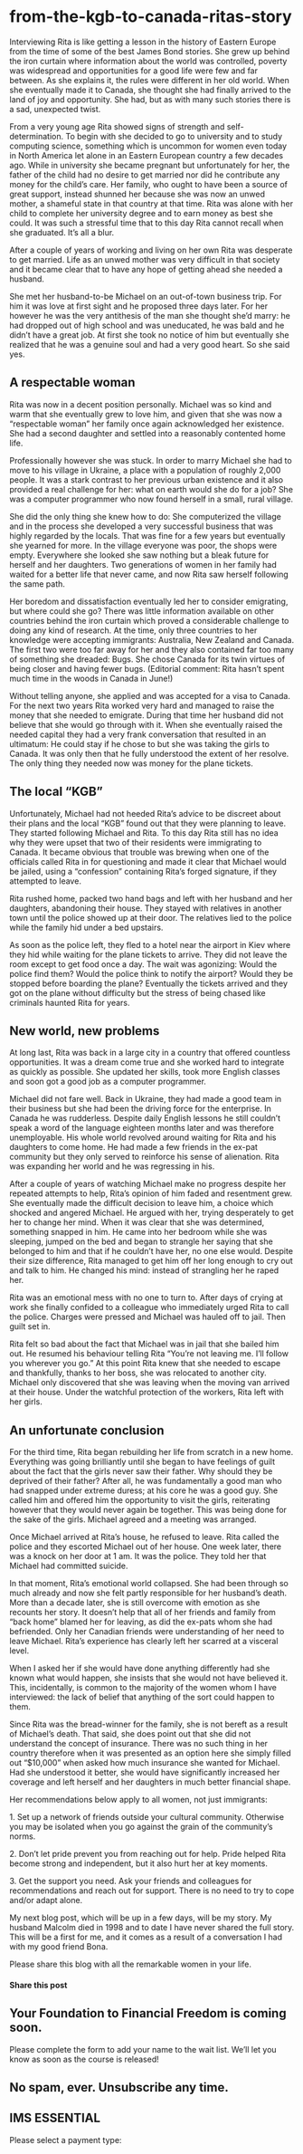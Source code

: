 # from-the-kgb-to-canada-ritas-story
Interviewing Rita is like getting a lesson in the history of Eastern Europe from the time of some of the best James Bond stories. She grew up behind the iron curtain where information about the world was controlled, poverty was widespread and opportunities for a good life were few and far between. As she explains it, the rules were different in her old world. When she eventually made it to Canada, she thought she had finally arrived to the land of joy and opportunity. She had, but as with many such stories there is a sad, unexpected twist.

From a very young age Rita showed signs of strength and self-determination. To begin with she decided to go to university and to study computing science, something which is uncommon for women even today in North America let alone in an Eastern European country a few decades ago. While in university she became pregnant but unfortunately for her, the father of the child had no desire to get married nor did he contribute any money for the child’s care. Her family, who ought to have been a source of great support, instead shunned her because she was now an unwed mother, a shameful state in that country at that time. Rita was alone with her child to complete her university degree and to earn money as best she could. It was such a stressful time that to this day Rita cannot recall when she graduated. It’s all a blur.

After a couple of years of working and living on her own Rita was desperate to get married. Life as an unwed mother was very difficult in that society and it became clear that to have any hope of getting ahead she needed a husband.

She met her husband-to-be Michael on an out-of-town business trip. For him it was love at first sight and he proposed three days later. For her however he was the very antithesis of the man she thought she’d marry: he had dropped out of high school and was uneducated, he was bald and he didn’t have a great job. At first she took no notice of him but eventually she realized that he was a genuine soul and had a very good heart. So she said yes.

## A respectable woman

Rita was now in a decent position personally. Michael was so kind and warm that she eventually grew to love him, and given that she was now a “respectable woman” her family once again acknowledged her existence. She had a second daughter and settled into a reasonably contented home life.

Professionally however she was stuck. In order to marry Michael she had to move to his village in Ukraine, a place with a population of roughly 2,000 people. It was a stark contrast to her previous urban existence and it also provided a real challenge for her: what on earth would she do for a job? She was a computer programmer who now found herself in a small, rural village.

She did the only thing she knew how to do: She computerized the village and in the process she developed a very successful business that was highly regarded by the locals. That was fine for a few years but eventually she yearned for more. In the village everyone was poor, the shops were empty. Everywhere she looked she saw nothing but a bleak future for herself and her daughters. Two generations of women in her family had waited for a better life that never came, and now Rita saw herself following the same path.

Her boredom and dissatisfaction eventually led her to consider emigrating, but where could she go? There was little information available on other countries behind the iron curtain which proved a considerable challenge to doing any kind of research. At the time, only three countries to her knowledge were accepting immigrants: Australia, New Zealand and Canada. The first two were too far away for her and they also contained far too many of something she dreaded: Bugs. She chose Canada for its twin virtues of being closer and having fewer bugs. (Editorial comment: Rita hasn’t spent much time in the woods in Canada in June!)

Without telling anyone, she applied and was accepted for a visa to Canada. For the next two years Rita worked very hard and managed to raise the money that she needed to emigrate. During that time her husband did not believe that she would go through with it. When she eventually raised the needed capital they had a very frank conversation that resulted in an ultimatum: He could stay if he chose to but she was taking the girls to Canada. It was only then that he fully understood the extent of her resolve. The only thing they needed now was money for the plane tickets.

## The local “KGB”

Unfortunately, Michael had not heeded Rita’s advice to be discreet about their plans and the local “KGB” found out that they were planning to leave. They started following Michael and Rita. To this day Rita still has no idea why they were upset that two of their residents were immigrating to Canada. It became obvious that trouble was brewing when one of the officials called Rita in for questioning and made it clear that Michael would be jailed, using a “confession” containing Rita’s forged signature, if they attempted to leave.

Rita rushed home, packed two hand bags and left with her husband and her daughters, abandoning their house. They stayed with relatives in another town until the police showed up at their door. The relatives lied to the police while the family hid under a bed upstairs.

As soon as the police left, they fled to a hotel near the airport in Kiev where they hid while waiting for the plane tickets to arrive. They did not leave the room except to get food once a day. The wait was agonizing: Would the police find them? Would the police think to notify the airport? Would they be stopped before boarding the plane? Eventually the tickets arrived and they got on the plane without difficulty but the stress of being chased like criminals haunted Rita for years.

## New world, new problems

At long last, Rita was back in a large city in a country that offered countless opportunities. It was a dream come true and she worked hard to integrate as quickly as possible. She updated her skills, took more English classes and soon got a good job as a computer programmer.

Michael did not fare well. Back in Ukraine, they had made a good team in their business but she had been the driving force for the enterprise. In Canada he was rudderless. Despite daily English lessons he still couldn’t speak a word of the language eighteen months later and was therefore unemployable. His whole world revolved around waiting for Rita and his daughters to come home. He had made a few friends in the ex-pat community but they only served to reinforce his sense of alienation. Rita was expanding her world and he was regressing in his.

After a couple of years of watching Michael make no progress despite her repeated attempts to help, Rita’s opinion of him faded and resentment grew. She eventually made the difficult decision to leave him, a choice which shocked and angered Michael. He argued with her, trying desperately to get her to change her mind. When it was clear that she was determined, something snapped in him. He came into her bedroom while she was sleeping, jumped on the bed and began to strangle her saying that she belonged to him and that if he couldn’t have her, no one else would. Despite their size difference, Rita managed to get him off her long enough to cry out and talk to him. He changed his mind: instead of strangling her he raped her.

Rita was an emotional mess with no one to turn to. After days of crying at work she finally confided to a colleague who immediately urged Rita to call the police. Charges were pressed and Michael was hauled off to jail. Then guilt set in.

Rita felt so bad about the fact that Michael was in jail that she bailed him out. He resumed his behaviour telling Rita “You’re not leaving me. I’ll follow you wherever you go.” At this point Rita knew that she needed to escape and thankfully, thanks to her boss, she was relocated to another city. Michael only discovered that she was leaving when the moving van arrived at their house. Under the watchful protection of the workers, Rita left with her girls.

## An unfortunate conclusion

For the third time, Rita began rebuilding her life from scratch in a new home. Everything was going brilliantly until she began to have feelings of guilt about the fact that the girls never saw their father. Why should they be deprived of their father? After all, he was fundamentally a good man who had snapped under extreme duress; at his core he was a good guy. She called him and offered him the opportunity to visit the girls, reiterating however that they would never again be together. This was being done for the sake of the girls. Michael agreed and a meeting was arranged.

Once Michael arrived at Rita’s house, he refused to leave. Rita called the police and they escorted Michael out of her house. One week later, there was a knock on her door at 1 am. It was the police. They told her that Michael had committed suicide.

In that moment, Rita’s emotional world collapsed. She had been through so much already and now she felt partly responsible for her husband’s death. More than a decade later, she is still overcome with emotion as she recounts her story. It doesn’t help that all of her friends and family from “back home” blamed her for leaving, as did the ex-pats whom she had befriended. Only her Canadian friends were understanding of her need to leave Michael. Rita’s experience has clearly left her scarred at a visceral level.

When I asked her if she would have done anything differently had she known what would happen, she insists that she would not have believed it. This, incidentally, is common to the majority of the women whom I have interviewed: the lack of belief that anything of the sort could happen to them.

Since Rita was the bread-winner for the family, she is not bereft as a result of Michael’s death. That said, she does point out that she did not understand the concept of insurance. There was no such thing in her country therefore when it was presented as an option here she simply filled out “$10,000” when asked how much insurance she wanted for Michael. Had she understood it better, she would have significantly increased her coverage and left herself and her daughters in much better financial shape.

Her recommendations below apply to all women, not just immigrants:

1\. Set up a network of friends outside your cultural community. Otherwise you may be isolated when you go against the grain of the community’s norms.

2\. Don’t let pride prevent you from reaching out for help. Pride helped Rita become strong and independent, but it also hurt her at key moments.

3\. Get the support you need. Ask your friends and colleagues for recommendations and reach out for support. There is no need to try to cope and/or adapt alone.

My next blog post, which will be up in a few days, will be my story. My husband Malcolm died in 1998 and to date I have never shared the full story. This will be a first for me, and it comes as a result of a conversation I had with my good friend Bona.

Please share this blog with all the remarkable women in your life.

#### Share this post

## Your Foundation to Financial Freedom is coming soon.

Please complete the form to add your name to the wait list. We’ll let you know as soon as the course is released!

## No spam, ever. Unsubscribe any time.

## IMS ESSENTIAL

Please select a payment type: